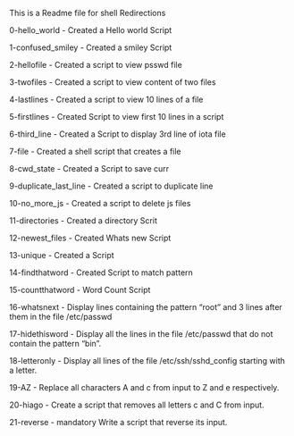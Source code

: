 This is a Readme file for shell Redirections

0-hello_world - Created a Hello world Script

1-confused_smiley - Created a smiley Script

2-hellofile - Created a script to view psswd file

3-twofiles - Created a script to view content of two files

4-lastlines - Created a script to view 10 lines of a file

5-firstlines - Created Script to view first 10 lines in a script

6-third_line - Created a Script to display 3rd line of iota file

7-file - Created a shell script that creates a file

8-cwd_state - Created a Script to save curr

9-duplicate_last_line - Created a script to duplicate line

10-no_more_js - Created a script to delete js files

11-directories - Created a directory Scrit

12-newest_files - Created Whats new Script

13-unique - Created a Script

14-findthatword - Created Script to match pattern

15-countthatword - Word Count Script

16-whatsnext - Display lines containing the pattern “root” and 3 lines after them in the file /etc/passwd

17-hidethisword - Display all the lines in the file /etc/passwd that do not contain the pattern “bin”.

18-letteronly - Display all lines of the file /etc/ssh/sshd_config starting with a letter.

19-AZ - Replace all characters A and c from input to Z and e respectively.

20-hiago - Create a script that removes all letters c and C from input.

21-reverse - 
mandatory
Write a script that reverse its input.
